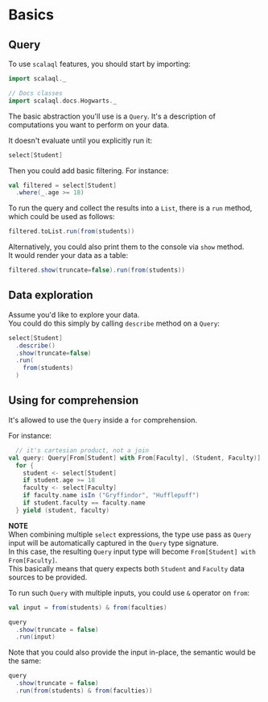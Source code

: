 # Basics

## Query

To use `scalaql` features, you should start by importing:

```scala mdoc
import scalaql._

// Docs classes
import scalaql.docs.Hogwarts._
```

The basic abstraction you'll use is a `Query`.
It's a description of computations you want to perform on your data.

It doesn't evaluate until you explicitly run it:

```scala mdoc
select[Student]
```

Then you could add basic filtering. For instance:

```scala mdoc
val filtered = select[Student]
  .where(_.age >= 18)
```

To run the query and collect the results into a `List`, there is a `run` method, which could be used as follows:

```scala mdoc
filtered.toList.run(from(students))
```

Alternatively, you could also print them to the console via `show` method.  
It would render your data as a table:

```scala mdoc
filtered.show(truncate=false).run(from(students))
```

## Data exploration

Assume you'd like to explore your data.  
You could do this simply by calling `describe` method on a `Query`:

```scala mdoc
select[Student]
  .describe()
  .show(truncate=false)
  .run(
    from(students)
  )
```

## Using for comprehension

It's allowed to use the `Query` inside a `for` comprehension.

For instance:

```scala mdoc
  // it's cartesian product, not a join
val query: Query[From[Student] with From[Faculty], (Student, Faculty)] = 
  for {
    student <- select[Student]
    if student.age >= 18
    faculty <- select[Faculty]
    if faculty.name isIn ("Gryffindor", "Hufflepuff")
    if student.faculty == faculty.name
  } yield (student, faculty)
```

**NOTE**  
When combining multiple `select` expressions, the type use pass as `Query` input will be automatically captured in
the `Query` type signature.  
In this case, the resulting `Query` input type will become `From[Student] with From[Faculty]`.  
This basically means that query expects both `Student` and `Faculty` data sources to be provided.

To run such `Query` with multiple inputs, you could use `&` operator on `from`:

```scala mdoc
val input = from(students) & from(faculties)
```

```scala mdoc
query
  .show(truncate = false)
  .run(input)
```

Note that you could also provide the input in-place, the semantic would be the same:

```scala mdoc:silent
query
  .show(truncate = false)
  .run(from(students) & from(faculties))
```
